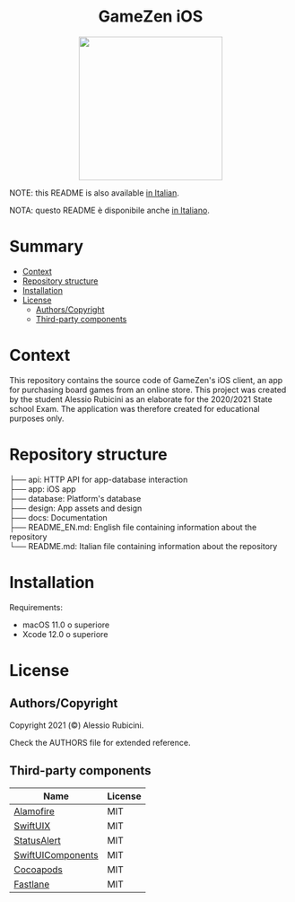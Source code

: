 <h1 align="center">GameZen iOS</h1>

<div align="center">
	<img width="256" height="256" src="design/logo.png">
</div>

NOTE: this README is also available [in Italian](README.md).

NOTA: questo README è disponibile anche [in Italiano](README.md).

# Summary

- [Context](#context)
- [Repository structure](#repository-structure)
- [Installation](#installation)
- [License](#license)
	- [Authors/Copyright](#authors/copyright)
	- [Third-party components](#third-party-components)


# Context
This repository contains the source code of GameZen's iOS client, an app for purchasing board games from an online store. This project was created by the student Alessio Rubicini as an elaborate for the 2020/2021 State school Exam. The application was therefore created for educational purposes only.

# Repository structure


├── api:                 HTTP API for app-database interaction<br>
├── app:                 iOS app<br>
├── database:            Platform's database<br>
├── design:              App assets and design<br>
├── docs:                Documentation<br>
├── README_EN.md:        English file containing information about the repository<br>
└── README.md:           Italian file containing information about the repository

# Installation

Requirements:
- macOS 11.0 o superiore
- Xcode 12.0 o superiore



# License

## Authors/Copyright

Copyright 2021 (©) Alessio Rubicini.

Check the AUTHORS file for extended reference.


## Third-party components

| Name                                                        | License                   |
| ----------------------------------------------------------- | ------------------------- |
| [Alamofire](https://github.com/Alamofire/Alamofire)         | MIT                       |
| [SwiftUIX](https://github.com/SwiftUIX/SwiftUIX)			  | MIT                       |
| [StatusAlert](https://github.com/LowKostKustomz/StatusAlert)			  | MIT                       |
| [SwiftUIComponents](https://github.com/alessiorubiciniSwiftUI-Components)                                    | MIT |
| [Cocoapods](https://cocoapods.org/)                         | MIT                       |
| [Fastlane](https://fastlane.tools)                         | MIT                       |

